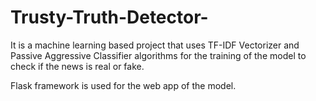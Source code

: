 # Trusty-Truth-Detector-

It is a machine learning based project that uses TF-IDF Vectorizer and Passive Aggressive Classifier algorithms for the training of the model to check if the news is 
real or fake.

Flask framework is used for the web app of the model.
